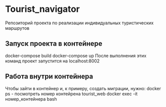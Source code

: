 # Tourist_navigator
Репозиторий проекта по реализации индивидуальных туристических маршрутов

## Запуск проекта в контейнере
docker-compose build
docker-compose up
После выполнения этих команд проект запустится на localhost:8002

## Работа внутри контейнера
Чтобы зайти в контейнер и, к примеру, создать миграции, нужно:
docker ps - посмотреть номер контейрена tourist_web
docker exec -it номер_контейнера bash
